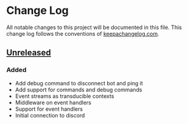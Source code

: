 # Change Log
All notable changes to this project will be documented in this file. This change log follows the conventions of [keepachangelog.com](http://keepachangelog.com/).

## [Unreleased]
### Added
 - Add debug command to disconnect bot and ping it
 - Add support for commands and debug commands
 - Event streams as transducible contexts
 - Middleware on event handlers
 - Support for event handlers
 - Initial connection to discord

[Unreleased]: https://github.com/IGJoshua/casino/compare/001c4f1..develop
